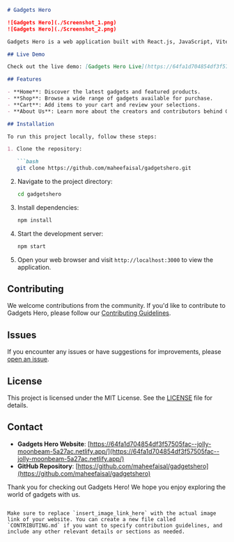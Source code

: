 
```markdown
# Gadgets Hero

![Gadgets Hero](./Screenshot_1.png)
![Gadgets Hero](./Screenshot_2.png)

Gadgets Hero is a web application built with React.js, JavaScript, Vite, React Router DOM, and Tailwind CSS. It offers a seamless shopping experience for gadget enthusiasts, providing features like browsing products, adding items to the cart, and learning more about the team behind the project.

## Live Demo

Check out the live demo: [Gadgets Hero Live](https://64fa1d704854df3f57505fac--jolly-moonbeam-5a27ac.netlify.app/)

## Features

- **Home**: Discover the latest gadgets and featured products.
- **Shop**: Browse a wide range of gadgets available for purchase.
- **Cart**: Add items to your cart and review your selections.
- **About Us**: Learn more about the creators and contributors behind Gadgets Hero.

## Installation

To run this project locally, follow these steps:

1. Clone the repository:

   ```bash
   git clone https://github.com/maheefaisal/gadgetshero.git
   ```

2. Navigate to the project directory:

   ```bash
   cd gadgetshero
   ```

3. Install dependencies:

   ```bash
   npm install
   ```

4. Start the development server:

   ```bash
   npm start
   ```

5. Open your web browser and visit `http://localhost:3000` to view the application.

## Contributing

We welcome contributions from the community. If you'd like to contribute to Gadgets Hero, please follow our [Contributing Guidelines](CONTRIBUTING.md).

## Issues

If you encounter any issues or have suggestions for improvements, please [open an issue](https://github.com/maheefaisal/gadgetshero/issues).

## License

This project is licensed under the MIT License. See the [LICENSE](LICENSE) file for details.

## Contact

- **Gadgets Hero Website**: [https://64fa1d704854df3f57505fac--jolly-moonbeam-5a27ac.netlify.app/](https://64fa1d704854df3f57505fac--jolly-moonbeam-5a27ac.netlify.app/)
- **GitHub Repository**: [https://github.com/maheefaisal/gadgetshero](https://github.com/maheefaisal/gadgetshero)

Thank you for checking out Gadgets Hero! We hope you enjoy exploring the world of gadgets with us.
```

Make sure to replace `insert_image_link_here` with the actual image link of your website. You can create a new file called `CONTRIBUTING.md` if you want to specify contribution guidelines, and include any other relevant details or sections as needed.